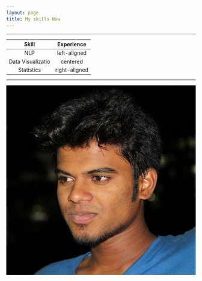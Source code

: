 ```yaml
---
layout: page
title: My skills Now
---
```


---

| Skill             | Experience    |
|:-----------------:|:-------------:|
|          NLP      |  left-aligned |
| Data Visualizatio |    centered   |
| Statistics        | right-aligned |

---

<a href="https://talk.commonmark.org/t/make-image-act-as-a-hyperlink/2805/9">![Name of image](/assets/img/profile.jpg)</a>
